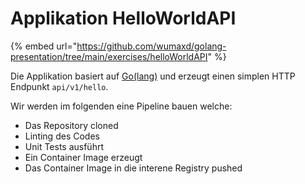 # Applikation HelloWorldAPI

{% embed url="https://github.com/wumaxd/golang-presentation/tree/main/exercises/helloWorldAPI" %}

Die Applikation basiert auf [Go\(lang\)](https://golang.org) und erzeugt einen simplen HTTP Endpunkt `api/v1/hello`.

Wir werden im folgenden eine Pipeline bauen welche:

* Das Repository cloned
* Linting des Codes
* Unit Tests ausführt
* Ein Container Image erzeugt
* Das Container Image in die interene Registry pushed

